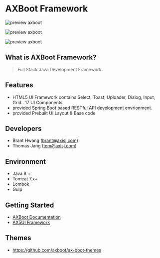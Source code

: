 # AXBoot Framework

![preview axboot](https://github.com/axboot/ax-boot-themes/raw/master/assets/arongi-1.png)

![preview axboot](https://github.com/axboot/ax-boot-themes/raw/master/assets/cocker-2.png)

![preview axboot](https://github.com/axboot/ax-boot-themes/raw/master/assets/doberman-3.png)

## What is AXBoot Framework?
>Full Stack Java Development Framework.

## Features
- HTML5 UI Framework contains Select, Toast, Uploader, Dialog, Input, Grid.. 17 UI Components
- provided Spring Boot based RESTful API development envrionment.
- provided Prebuilt UI Layout & Base code

## Developers
- Brant Hwang (brant@axisj.com)
- Thomas Jang (tom@axisj.com)

## Environment
- Java 8 +
- Tomcat 7.x+
- Lombok
- Gulp

## Getting Started
- [AXBoot Documentation](http://api.axboot.com)
- [AX5UI Framework](http://ax5.io)

## Themes
 - https://github.com/axboot/ax-boot-themes
